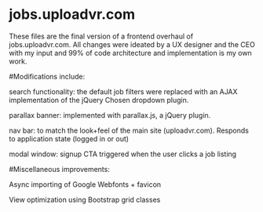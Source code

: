 # jobs.uploadvr.com

These files are the final version of a frontend overhaul of jobs.uploadvr.com. All changes were ideated by a UX designer and the CEO with my input and 99% of code architecture and implementation is my own work. 

#Modifications include:

search functionality: the default job filters were replaced with an AJAX implementation of the jQuery Chosen dropdown plugin.

parallax banner: implemented with parallax.js, a jQuery plugin.

nav bar: to match the look+feel of the main site (uploadvr.com). Responds to application state (logged in or out)

modal window: signup CTA triggered when the user clicks a job listing

#Miscellaneous improvements:

Async importing of Google Webfonts + favicon

View optimization using Bootstrap grid classes

